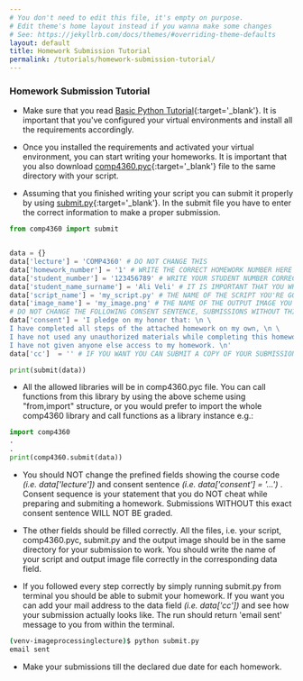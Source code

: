 ```yaml
---
# You don't need to edit this file, it's empty on purpose.
# Edit theme's home layout instead if you wanna make some changes
# See: https://jekyllrb.com/docs/themes/#overriding-theme-defaults
layout: default
title: Homework Submission Tutorial
permalink: /tutorials/homework-submission-tutorial/
---
```


### **Homework Submission Tutorial**

- Make sure that you read [Basic Python Tutorial](/tutorials/basic-python-tutorial/){:target='_blank'}. It is important that you've configured your virtual environments and install all the requirements accordingly. 

- Once you installed the requirements and activated your virtual environment, you can start writing your homeworks. It is important that you also download [comp4360.pyc](/homeworks/comp4360.pyc){:target='_blank'} file to the same directory with your script.

- Assuming that you finished writing your script you can submit it properly by using [submit.py](/homeworks/submit.py){:target='_blank'}. In the submit file you have to enter the correct information to make a proper submission.

```python
from comp4360 import submit


data = {}
data['lecture'] = 'COMP4360' # DO NOT CHANGE THIS
data['homework_number'] = '1' # WRITE THE CORRECT HOMEWORK NUMBER HERE
data['student_number'] = '123456789' # WRITE YOUR STUDENT NUMBER CORRECTLY!
data['student_name_surname'] = 'Ali Veli' # IT IS IMPORTANT THAT YOU WRITE YOUR NAME AND SURNAME CORRACTLY IN THIS FIELD
data['script_name'] = 'my_script.py' # THE NAME OF THE SCRIPT YOU'RE GOING TO SUBMIT
data['image_name'] = 'my_image.png' # THE NAME OF THE OUTPUT IMAGE YOU'RE GOING TO SUBMIT
# DO NOT CHANGE THE FOLLOWING CONSENT SENTENCE, SUBMISSIONS WITHOUT THIS EXACT CONSENT SENTENCE WILL NOT BE GRADED
data['consent'] = 'I pledge on my honor that: \n \
I have completed all steps of the attached homework on my own, \n \
I have not used any unauthorized materials while completing this homework, and \n \
I have not given anyone else access to my homework. \n'
data['cc']  = '' # IF YOU WANT YOU CAN SUBMIT A COPY OF YOUR SUBMISSION TO YOUR PERSONAL EMAIL ADDRESS 

print(submit(data))
```

- All the allowed libraries will be in comp4360.pyc file. You can call functions from this library by using the above scheme using "from,import" structure, or you would prefer to import the whole comp4360 library and call functions as a library instance e.g.:

```python
import comp4360
.
.
print(comp4360.submit(data))
```


- You should NOT change the prefined fields showing the course code _(i.e. data['lecture'])_ and consent sentence _(i.e. data['consent'] = '...')_ . Consent sequence is your statement that you do NOT cheat while preparing and submiting a homework. Submissions WITHOUT this exact consent sentence WILL NOT BE graded. 

- The other fields  should be filled correctly. All the files, i.e. your script, comp4360.pyc, submit.py and the output image should be in the same directory for your submission to work. You should write the name of your script and output image file correctly in the corresponding data field.

- If you followed every step correctly by simply running submit.py from terminal you should be able to submit your homework. If you want you can add your mail address to the data field _(i.e. data['cc'])_ and see how your submission actually looks like. The run should return 'email sent' message to you from within the terminal. 

```sh
(venv-imageprocessinglecture)$ python submit.py
email sent
```

- Make your submissions till the declared due date for each homework. 